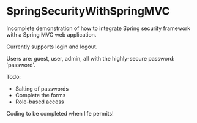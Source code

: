 # SpringSecurityWithSpringMVC
Incomplete demonstration of how to integrate Spring security framework with a Spring MVC web application.

Currently supports login and logout. 

Users are: guest, user, admin, all with the highly-secure password: 'password'.

Todo:

* Salting of passwords
* Complete the forms
* Role-based access

Coding to be completed when life permits!
